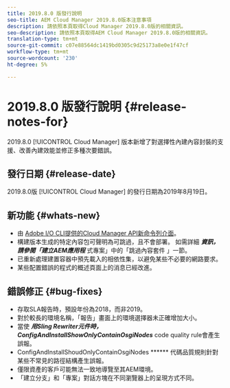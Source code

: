 ```yaml
---
title: 2019.8.0 版發行說明
seo-title: AEM Cloud Manager 2019.8.0版本注意事項
description: 請依照本頁取得Cloud Manager 2019.8.0版的相關資訊。
seo-description: 請依照本頁取得AEM Cloud Manager 2019.8.0版的相關資訊。
translation-type: tm+mt
source-git-commit: c07e88564dc1419bd0305c9d25173a8e0e1f47cf
workflow-type: tm+mt
source-wordcount: '230'
ht-degree: 5%

---
```


# 2019.8.0 版發行說明 {#release-notes-for}

2019.8.0 [!UICONTROL Cloud Manager] 版本新增了對選擇性內建內容封裝的支援、改善內建效能並修正多種次要錯誤。

## 發行日期 {#release-date}

2019.8.0版 [!UICONTROL Cloud Manager] 的發行日期為2019年8月19日。

## 新功能 {#whats-new}

* 由 [Adobe I/O CLI提供的Cloud Manager API新命令列介面](https://github.com/adobe/aio-cli-plugin-cloudmanager)。
* 構建版本生成的特定內容包可聲明為可跳過，且不會部署。 如需詳細 ***資訊，請參閱「建立AEM應用程*** 式專案」中的「跳過內容套件 [](/help/using/create-an-application-project.md) 」一節。
* 已重新處理建置容器中預先載入的相依性集，以避免某些不必要的網路要求。
* 某些配置錯誤的程式的概述頁面上的消息已經改進。

## 錯誤修正 {#bug-fixes}

* 存取SLA報告時，預設年份為2018，而非2019。
* 對於較長的環境名稱，「報告」畫面上的環境選擇器未正確增加大小。
* 當使 ***用Sling Rewriter元件時，ConfigAndInstallShowOnlyContainOsgiNodes*** code quality rule會產生誤報。
* ConfigAndInstallShoudOnlyContainOsgiNodes ****** 代碼品質規則針對某些不常見的路徑結構產生誤報。
* 僅限資產的客戶可能無法一致地導覽至其AEM環境。
* 「建立分支」和「專案」對話方塊在不同瀏覽器上的呈現方式不同。
